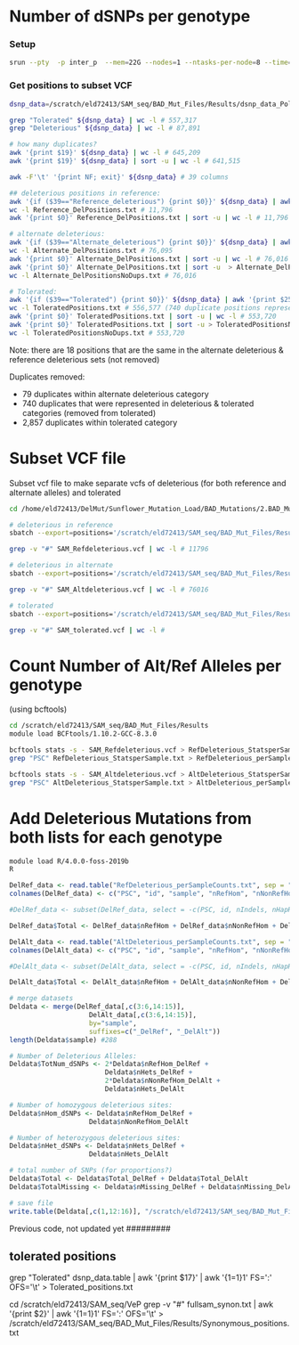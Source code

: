 # Number of dSNPs per genotype

### Setup
```bash
srun --pty  -p inter_p  --mem=22G --nodes=1 --ntasks-per-node=8 --time=6:00:00 --job-name=qlogin /bin/bash -l

```

### Get positions to subset VCF
```bash
dsnp_data=/scratch/eld72413/SAM_seq/BAD_Mut_Files/Results/dsnp_data_Polarized.table

grep "Tolerated" ${dsnp_data} | wc -l # 557,317
grep "Deleterious" ${dsnp_data} | wc -l # 87,891

# how many duplicates?
awk '{print $19}' ${dsnp_data} | wc -l # 645,209
awk '{print $19}' ${dsnp_data} | sort -u | wc -l # 641,515

awk -F'\t' '{print NF; exit}' ${dsnp_data} # 39 columns

## deleterious positions in reference:
awk '{if ($39=="Reference_deleterious") {print $0}}' ${dsnp_data} | awk '{print $25}' | awk '{$1=$1}1' FS=':' OFS='\t' > Reference_DelPositions.txt
wc -l Reference_DelPositions.txt # 11,796
awk '{print $0}' Reference_DelPositions.txt | sort -u | wc -l # 11,796 no duplicates

# alternate deleterious:
awk '{if ($39=="Alternate_deleterious") {print $0}}' ${dsnp_data} | awk '{print $25}' | awk '{$1=$1}1' FS=':' OFS='\t' > Alternate_DelPositions.txt
wc -l Alternate_DelPositions.txt # 76,095
awk '{print $0}' Alternate_DelPositions.txt | sort -u | wc -l # 76,016
awk '{print $0}' Alternate_DelPositions.txt | sort -u  > Alternate_DelPositionsNoDups.txt
wc -l Alternate_DelPositionsNoDups.txt # 76,016

# Tolerated:
awk '{if ($39=="Tolerated") {print $0}}' ${dsnp_data} | awk '{print $25}' | awk '{$1=$1}1' FS=':' OFS='\t' > ToleratedPositions.txt
wc -l ToleratedPositions.txt # 556,577 (740 duplicate positions represented in deleterious set already removed)
awk '{print $0}' ToleratedPositions.txt | sort -u | wc -l # 553,720
awk '{print $0}' ToleratedPositions.txt | sort -u > ToleratedPositionsNoDups.txt
wc -l ToleratedPositionsNoDups.txt # 553,720

```
Note: there are 18 positions that are the same in the alternate deleterious & reference deleterious sets (not removed)

Duplicates removed:
- 79 duplicates within alternate deleterious category
- 740 duplicates that were represented in deleterious & tolerated categories (removed from tolerated)
- 2,857 duplicates within tolerated category

# Subset VCF file

Subset vcf file to make separate vcfs of deleterious (for both reference and alternate alleles) and tolerated
```bash
cd /home/eld72413/DelMut/Sunflower_Mutation_Load/BAD_Mutations/2.BAD_Mutations

# deleterious in reference
sbatch --export=positions='/scratch/eld72413/SAM_seq/BAD_Mut_Files/Results/Reference_DelPositions.txt',vcf='/scratch/eld72413/SAM_seq/results2/VCF_results_new/Create_HC_Subset/New2/VarFilter_All/Sunflower_SAM_SNP_Calling_BIALLELIC_norm.vcf.gz',outputdir='/scratch/eld72413/SAM_seq/BAD_Mut_Files/Results',name='SAM_Refdeleterious' Subset_vcf.sh # Submitted batch job 4232837

grep -v "#" SAM_Refdeleterious.vcf | wc -l # 11796

# deleterious in alternate
sbatch --export=positions='/scratch/eld72413/SAM_seq/BAD_Mut_Files/Results/Alternate_DelPositionsNoDups.txt',vcf='/scratch/eld72413/SAM_seq/results2/VCF_results_new/Create_HC_Subset/New2/VarFilter_All/Sunflower_SAM_SNP_Calling_BIALLELIC_norm.vcf.gz',outputdir='/scratch/eld72413/SAM_seq/BAD_Mut_Files/Results',name='SAM_Altdeleterious' Subset_vcf.sh # Submitted batch job 4232853

grep -v "#" SAM_Altdeleterious.vcf | wc -l # 76016

# tolerated
sbatch --export=positions='/scratch/eld72413/SAM_seq/BAD_Mut_Files/Results/ToleratedPositionsNoDups.txt',vcf='/scratch/eld72413/SAM_seq/results2/VCF_results_new/Create_HC_Subset/New2/VarFilter_All/Sunflower_SAM_SNP_Calling_BIALLELIC_norm.vcf.gz',outputdir='/scratch/eld72413/SAM_seq/BAD_Mut_Files/Results',name='SAM_tolerated' Subset_vcf.sh # Submitted batch job 4232872

grep -v "#" SAM_tolerated.vcf | wc -l #
```

# Count Number of Alt/Ref Alleles per genotype
(using bcftools)
```bash
cd /scratch/eld72413/SAM_seq/BAD_Mut_Files/Results
module load BCFtools/1.10.2-GCC-8.3.0

bcftools stats -s - SAM_Refdeleterious.vcf > RefDeleterious_StatsperSample.txt
grep "PSC" RefDeleterious_StatsperSample.txt > RefDeleterious_perSampleCounts.txt

bcftools stats -s - SAM_Altdeleterious.vcf > AltDeleterious_StatsperSample.txt
grep "PSC" AltDeleterious_StatsperSample.txt > AltDeleterious_perSampleCounts.txt
```

# Add Deleterious Mutations from both lists for each genotype
```bash
module load R/4.0.0-foss-2019b
R
```
```R
DelRef_data <- read.table("RefDeleterious_perSampleCounts.txt", sep = "\t", header=FALSE, stringsAsFactors = FALSE)
colnames(DelRef_data) <- c("PSC", "id", "sample", "nRefHom", "nNonRefHom", "nHets", "nTransitions", "nTransversions", "nIndels", "average_depth", "nSingletons", "nHapRef", "nHapAlt", "nMissing")

#DelRef_data <- subset(DelRef_data, select = -c(PSC, id, nIndels, nHapRef, nHapAlt))

DelRef_data$Total <- DelRef_data$nRefHom + DelRef_data$nNonRefHom + DelRef_data$nHets + DelRef_data$nMissing

DelAlt_data <- read.table("AltDeleterious_perSampleCounts.txt", sep = "\t", header=FALSE, stringsAsFactors = FALSE)
colnames(DelAlt_data) <- c("PSC", "id", "sample", "nRefHom", "nNonRefHom", "nHets", "nTransitions", "nTransversions", "nIndels", "average_depth", "nSingletons", "nHapRef", "nHapAlt", "nMissing")

#DelAlt_data <- subset(DelAlt_data, select = -c(PSC, id, nIndels, nHapRef, nHapAlt))

DelAlt_data$Total <- DelAlt_data$nRefHom + DelAlt_data$nNonRefHom + DelAlt_data$nHets + DelAlt_data$nMissing

# merge datasets
Deldata <- merge(DelRef_data[,c(3:6,14:15)], 
					DelAlt_data[,c(3:6,14:15)],
					by="sample",
					suffixes=c("_DelRef", "_DelAlt"))
length(Deldata$sample) #288

# Number of Deleterious Alleles:
Deldata$TotNum_dSNPs <- 2*Deldata$nRefHom_DelRef +
						Deldata$nHets_DelRef +
						2*Deldata$nNonRefHom_DelAlt +
						Deldata$nHets_DelAlt

# Number of homozygous deleterious sites:
Deldata$nHom_dSNPs <- Deldata$nRefHom_DelRef +
					Deldata$nNonRefHom_DelAlt

# Number of heterozygous deleterious sites:
Deldata$nHet_dSNPs <- Deldata$nHets_DelRef +
					Deldata$nHets_DelAlt

# total number of SNPs (for proportions?)
Deldata$Total <- Deldata$Total_DelRef + Deldata$Total_DelAlt
Deldata$TotalMissing <- Deldata$nMissing_DelRef + Deldata$nMissing_DelAlt

# save file
write.table(Deldata[,c(1,12:16)], "/scratch/eld72413/SAM_seq/BAD_Mut_Files/Results/Genotype_dSNP_counts.txt", sep = "\t", quote=FALSE, row.names=FALSE)
```



Previous code, not updated yet
#########
## tolerated positions
grep "Tolerated" dsnp_data.table | awk '{print $17}' | awk '{$1=$1}1' FS=':' OFS='\t' > Tolerated_positions.txt

cd /scratch/eld72413/SAM_seq/VeP
grep -v "#" fullsam_synon.txt | awk '{print $2}' | awk '{$1=$1}1' FS=':' OFS='\t' > /scratch/eld72413/SAM_seq/BAD_Mut_Files/Results/Synonymous_positions.txt
```
